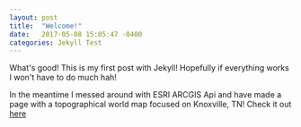 ```yaml
---
layout: post
title:  "Welcome!"
date:   2017-05-08 15:05:47 -0400
categories: Jekyll Test
---
```


What's good! This is my first post with Jekyll! Hopefully if everything works I won't have to do much hah!

In the meantime I messed around with ESRI ARCGIS Api and have made a page with a topographical world map focused on Knoxville, TN!
Check it out [here](portfolio/_site/map.html)


